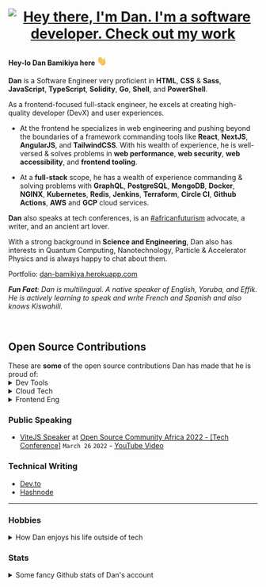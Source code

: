 <!-- Header gif -->

 
# <p align='center'>[![Hey there, I'm Dan. I'm a software developer. Check out my work](https://raw.githubusercontent.com/danBamikiya/danBamikiya/main/dan_bio1.gif "Dan Bamikiya")](https://danbamikiya.github.io/danBamikiya/)<p>

 <!-- **<p align='center'>This header 👆 is actually [live](https://danbamikiya.github.io/danBamikiya/)!</p>** -->


<!-- Greeting -->

#### Hey-lo Dan Bamikiya here <img src="https://raw.githubusercontent.com/danBamikiya/danBamikiya/main/wave.gif" width="20px">

<!-- About -->
<strong>Dan</strong> is a Software Engineer very proficient in <strong>HTML</strong>, <strong>CSS</strong> & <strong>Sass</strong>, <strong>JavaScript</strong>, <strong>TypeScript</strong>, <strong>Solidity</strong>, <strong>Go</strong>, <strong>Shell</strong>, and <strong>PowerShell</strong>.

As a frontend-focused full-stack engineer, he excels at creating high-quality developer (DevX) and user experiences.

- At the frontend he specializes in web engineering and pushing beyond the boundaries of a framework commanding tools like <strong>React</strong>, <strong>NextJS</strong>, <strong>AngularJS</strong>, and <strong>TailwindCSS</strong>. With his wealth of experience, he is well-versed & solves problems in <strong>web performance</strong>, <strong>web security</strong>, <strong>web accessibility</strong>, and <strong>frontend tooling</strong>.

- At a <strong>full-stack</strong> scope, he has a wealth of experience commanding & solving problems with <strong>GraphQL</strong>, <strong>PostgreSQL</strong>, <strong>MongoDB</strong>, <strong>Docker</strong>, <strong>NGINX</strong>, <strong>Kubernetes</strong>, <strong>Redis</strong>, <strong>Jenkins</strong>, <strong>Terraform</strong>, <strong>Circle CI</strong>, <strong>Github Actions</strong>, <strong>AWS</strong> and <strong>GCP</strong> cloud services.

<strong>Dan</strong> also speaks at tech conferences, is an <a href='http://nnedi.blogspot.com/2019/10/africanfuturism-defined.html'>#africanfuturism</a> advocate, a writer, and an ancient art lover.

With a strong background in <strong>Science and Engineering</strong>, Dan also has interests in Quantum Computing, Nanotechnology, Particle & Accelerator Physics and is always happy to chat about them.

Portfolio: [dan-bamikiya.herokuapp.com](https://dan-bamikiya.herokuapp.com)

<i> **Fun Fact**: Dan is multilingual. A native speaker of English, Yoruba, and Effik. He is actively learning to speak and write French and Spanish and also knows Kiswahili. </i>

<br />

<h2 id="contributions">Open Source Contributions</h2>
These are <strong>some</strong> of the open source contributions Dan has made that he is proud of:

<details>
 <summary>Dev Tools</summary>
 <br />
<table>
    <thead align="center">
      <tr border="none">
        <td><b>🏛️ Projects</b></td>
        <td><b>🛠️ Contributions</b></td>
      </tr>
    </thead>
    <tbody>
      <tr>
        <td width="400"><a href="https://github.com/timdeschryver/vscode-chameleon">
            <b>VSCode Chameleon</b></a>:
            <p>A VS Code Extension to randomize your theme, font and icons on startup</p>
        </td>
        <td>
           <i>Ideas & Code</i> <a href="https://github.com/timdeschryver/vscode-chameleon/pulls?q=is%3Apr+author%3AdanBamikiya">Contributions</a>
            <p></p>
        </td>
      </tr>
      <tr>
        <td width="400">
            <a href="https://github.com/carbon-app/carbon"><b>carbon.now.sh</b></a>:
            <p> A web app to create and share beautiful images of your source code</p>
        </td>
        <td>
            <p>Idea, Planning, Feedback (of the Autocomplete Brackets feature)</p>
        </td>
      </tr>
      <tr>
        <td width="400">
            <a href="https://github.com/bradtraversy/passgen"><b>Passgen</b></a>:
            <p> A Node.js command line password generator</p>
        </td>
        <td>
           <i>Code</i> <a href="https://github.com/bradtraversy/passgen/pulls?q=is%3Apr+author%3AdanBamikiya">Contributions</a>
            <p></p>
        </td>
      </tr>
      <tr>
        <td width="400">
            <a href="https://github.com/bazelbuild/bazel/"><b>Bazel</b></a>:
            <p> A fast, scalable, multi-language and extensible build system</p>
        </td>
        <td>
           <i>Code</i> <a href="https://github.com/bazelbuild/bazel/pulls?q=is%3Apr+author%3AdanBamikiya">Contributions</a>
            <p></p>
        </td>
      </tr>
      <tr>
        <td width="400"><a href="https://github.com/babel/website"><b>BabelJS Documentations</b></a></td>
        <td>
           <i>Code</i> <a href="https://github.com/babel/website/pulls?q=is%3Apr+author%3AdanBamikiya">Contributions</a>
            <p></p>
        </td>
      </tr>
      <tr>
        <td width="400"><a href="https://github.com/microsoft/vscode-docs"><b>VS Code Documentations</b></a></td>
        <td>
           <i>Code</i> <a href="https://github.com/microsoft/vscode-docs/pulls?q=is%3Apr+author%3AdanBamikiya">Contributions</a>
            <p></p>
        </td>
      </tr>
      <tr>
        <td width="400">
            <a href="https://github.com/rome/tools/"><b>Rome</b></a>:
            <p> A linter, compiler, bundler, and more.</p>
        </td>
        <td>
           <i>Code</i> <a href="https://github.com/rome/tools/pulls?q=is%3Apr+author%3AdanBamikiya">Contributions</a>
            <p></p>
        </td>
      </tr>
      <tr>
        <td width="400">
            <a href="https://github.com/mdn/content"><b>MDN Web Docs</b></a>
        </td>
        <td>
           <i>Code</i> <a href="https://github.com/mdn/content/pulls?q=is%3Apr+author%3AdanBamikiya">Contributions</a>
            <p></p>
        </td>
      </tr>
    </tbody>
</table>
</details>

<details>
 <summary>Cloud Tech</summary>
 <br />
<table>
    <thead align="center">
      <tr border="none">
        <td><b>🏛️ Projects</b></td>
        <td><b>🛠️ Contributions</b></td>
      </tr>
    </thead>
    <tbody>
      <tr>
        <td width="400">
            <a href="https://github.com/actions-hub/gcloud"><b>GCloud</b></a>:
            <p>A GitHub Action for interacting with Google Cloud Platform (GCP) in CI/CD workflows</p>
        </td>
        <td>
           <i>Code</i> <a href="https://github.com/actions-hub/gcloud/pulls?q=is%3Apr+author%3AdanBamikiya">Contributions</a>
            <p></p>
        </td>
      </tr>
      <tr>
        <td width="400">
            <a href="https://github.com/docker/compose"><b>Docker Compose</b></a>
        </td>
        <td>
           <i>Code</i> <a href="https://github.com/docker/compose/pulls?q=is%3Apr+author%3AdanBamikiya">Contributions</a>
            <p></p>
        </td>
      </tr>
      <tr>
        <td width="400"><a href="https://github.com/docker/docker.github.io"><b>Docker Documentations</b></a></td>
        <td>
           <i>Code</i> <a href="https://github.com/docker/docker.github.io/pulls?q=is%3Apr+author%3AdanBamikiya">Contributions</a>
            <p></p>
            <a href="https://github.com/docker/docs/issues?q=is%3Aissue+commenter%3AdanBamikiya+sort%3Aupdated-desc+">Clarifying content & Solving engineers issues in the Issues page</a>
            <p>Providing help, and resolving bugs for the community of Docker users in the Docker Slack channel. (Took part in a Docker Desktop features preview once)</p>
        </td>
      </tr>
      <tr>
        <td width="400">
            <a href="https://github.com/google-github-actions/get-secretmanager-secrets"><b>Get SecretsManager Secrets</b></a>:
            <p> A GitHub Action to fetch secrets from Google Secret Manager in CI/CD workflows</p>
        </td>
        <td>
           <i>Code</i> <a href="https://github.com/google-github-actions/get-secretmanager-secrets/pulls?q=is%3Apr+author%3AdanBamikiya">Contributions</a>
            <p></p>
        </td>
      </tr>
      <tr>
        <td width="400"><a href="https://github.com/github/docs"><b>Github Documentations</b></a></td>
        <td>
           <i>Code</i> <a href="https://github.com/github/docs/pulls?q=is%3Apr+author%3AdanBamikiya">Contributions</a>
            <p></p>
        </td>
      </tr>
      <tr>
        <td width="400">
            <a href="https://github.com/kubernetes/dashboard"><b>Kubernetes Dashboard</b></a>:
            <p> General-purpose web UI for Kubernetes clusters</p>
        </td>
        <td>
           <i>Code</i> <a href="https://github.com/kubernetes/dashboard/pulls?q=is%3Apr+author%3AdanBamikiya">Contributions</a>
            <p></p>
        </td>
      </tr>
    </tbody>
</table>
</details>

<details>
 <summary>Frontend Eng</summary>
 <br />
<table>
    <thead align="center">
      <tr border="none">
        <td><b>🏛️ Projects</b></td>
        <td><b>🛠️ Contributions</b></td>
      </tr>
    </thead>
    <tbody>
      <tr>
        <td width="400">
            <a href="https://github.com/lauragift21/giftegwuenu.dev"><b>giftegwuenu.dev</b></a>
            <p> <a href="https://github.com/lauragift21" >@lauragift21</a>'s personal website</p>
        </td>
        <td>
           <i>Code</i> <a href="https://github.com/lauragift21/giftegwuenu.dev/pulls?q=is%3Apr+author%3AdanBamikiya">Contributions</a>
            <p></p>
        </td>
      </tr>
    </tbody>
</table>
</details>

### Public Speaking

* [ViteJS Speaker](https://oscafest22.sched.com/speaker/danbamikiya?iframe=no&w=100%&sidebar=yes&bg=no) at [Open Source Community Africa 2022 - [Tech Conference]](https://festival.oscafrica.org/) `March 26` `2022` - [YouTube Video](https://youtu.be/vSDCagLggQ0)

### Technical Writing

- [Dev.to](https://dev.to/danbmky)
- [Hashnode](https://hashnode.com/@danbmky)

---

### Hobbies
  <details>
 <summary>How Dan enjoys his life outside of tech</summary>
 <br />
🛥 Jet-Skiing 🏸 Badminton  🏓 Table Tennis 🌊 Swimming 🧭 Exploring places
 </details>
 
 ### Stats

<details>
 <summary>Some fancy Github stats of Dan's account</summary>
 <br />
<a href="https://github.com/danBamikiya/danBamikiya">
  <img align="center" src="https://github-readme-stats.vercel.app/api?username=danBamikiya&show_icons=true&show_owner=true&line_height=27&count_private=true&title_color=bdddff&text_color=1cd6ff&icon_color=ef8539&bg_color=031a1f" alt="Dan's GitHub Stats" />
</a>
</details>
